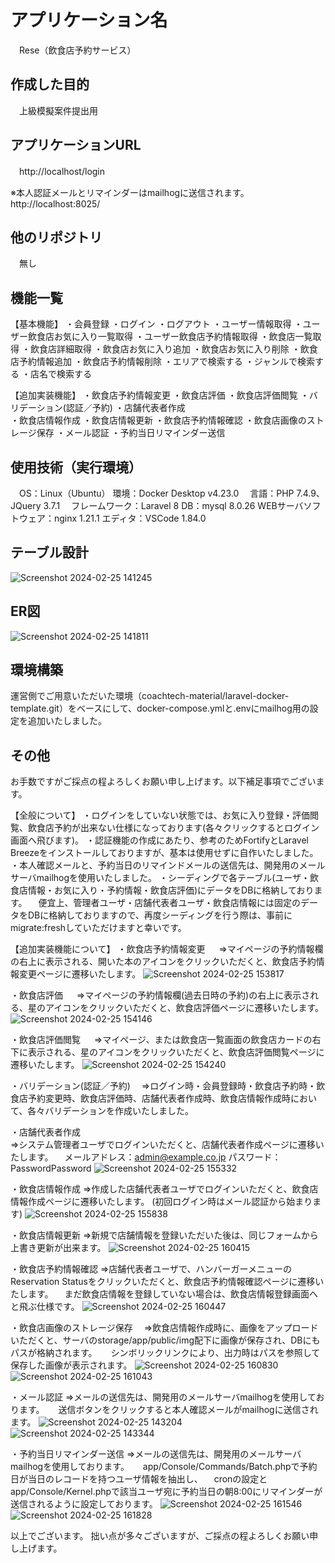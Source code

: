 # アプリケーション名
　Rese（飲食店予約サービス）

## 作成した目的
　上級模擬案件提出用
 
## アプリケーションURL
　http://localhost/login
  
  ※本人認証メールとリマインダーはmailhogに送信されます。
  http://localhost:8025/

## 他のリポジトリ  
　無し

## 機能一覧
【基本機能】
・会員登録
・ログイン
・ログアウト
・ユーザー情報取得
・ユーザー飲食店お気に入り一覧取得
・ユーザー飲食店予約情報取得
・飲食店一覧取得
・飲食店詳細取得
・飲食店お気に入り追加
・飲食店お気に入り削除
・飲食店予約情報追加
・飲食店予約情報削除
・エリアで検索する
・ジャンルで検索する
・店名で検索する

【追加実装機能】
・飲食店予約情報変更
・飲食店評価
・飲食店評価閲覧
・バリデーション(認証／予約)
・店舗代表者作成  
・飲食店情報作成
・飲食店情報更新
・飲食店予約情報確認
・飲食店画像のストレージ保存
・メール認証
・予約当日リマインダー送信
  
## 使用技術（実行環境）
　OS：Linux（Ubuntu）
  環境：Docker Desktop v4.23.0
　言語：PHP 7.4.9、JQuery 3.7.1
　フレームワーク：Laravel 8
  DB：mysql 8.0.26
  WEBサーバソフトウェア：nginx 1.21.1
  エディタ：VSCode 1.84.0

## テーブル設計
![Screenshot 2024-02-25 141245](https://github.com/tmdressage/atte/assets/144135026/89f09dc3-4b90-4e17-8f00-fdaa874d935e)

## ER図
![Screenshot 2024-02-25 141811](https://github.com/tmdressage/rese/assets/144135026/46ee270d-2ae7-49af-96cd-5f8f414e2b5f)

## 環境構築
運営側でご用意いただいた環境（coachtech-material/laravel-docker-template.git）をベースにして、docker-compose.ymlと.envにmailhog用の設定を追加いたしました。  







## その他
お手数ですがご採点の程よろしくお願い申し上げます。以下補足事項でございます。

【全般について】
 ・ログインをしていない状態では、お気に入り登録・評価閲覧、飲食店予約が出来ない仕様になっております(各々クリックするとログイン画面へ飛びます)。 
 ・認証機能の作成にあたり、参考のためFortifyとLaravel Breezeをインストールしておりますが、基本は使用せずに自作いたしました。
 ・本人確認メールと、予約当日のリマインドメールの送信先は、開発用のメールサーバmailhogを使用いたしました。
 ・シーディングで各テーブル(ユーザ・飲食店情報・お気に入り・予約情報・飲食店評価)にデータをDBに格納しております。
 　便宜上、管理者ユーザ・店舗代表者ユーザ・飲食店情報には固定のデータをDBに格納しておりますので、再度シーディングを行う際は、事前にmigrate:freshしていただけますと幸いです。
  
【追加実装機能について】
 ・飲食店予約情報変更
　 ⇒マイページの予約情報欄の右上に表示される、開いた本のアイコンをクリックいただくと、飲食店予約情報変更ページに遷移いたします。
![Screenshot 2024-02-25 153817](https://github.com/tmdressage/rese/assets/144135026/81b0f23f-d187-412b-9011-3dee73f01a97)

・飲食店評価
　 ⇒マイページの予約情報欄(過去日時の予約)の右上に表示される、星のアイコンをクリックいただくと、飲食店評価ページに遷移いたします。
![Screenshot 2024-02-25 154146](https://github.com/tmdressage/rese/assets/144135026/c82de71b-9fb5-4a90-b1af-719bd6378764)

・飲食店評価閲覧
　 ⇒マイページ、または飲食店一覧画面の飲食店カードの右下に表示される、星のアイコンをクリックいただくと、飲食店評価閲覧ページに遷移いたします。
![Screenshot 2024-02-25 154240](https://github.com/tmdressage/rese/assets/144135026/4892b818-fb59-4ff0-8803-6b86f80c5010)

・バリデーション(認証／予約)
　⇒ログイン時・会員登録時・飲食店予約時・飲食店予約変更時、飲食店評価時、店舗代表者作成時、飲食店情報作成時において、各々バリデーションを作成いたしました。

・店舗代表者作成  
 ⇒システム管理者ユーザでログインいただくと、店舗代表者作成ページに遷移いたします。
 　メールアドレス：admin@example.co.jp
   パスワード：PasswordPassword
![Screenshot 2024-02-25 155332](https://github.com/tmdressage/rese/assets/144135026/1986e2ef-6975-41cb-85ca-876fa163b4d8)   

・飲食店情報作成
 ⇒作成した店舗代表者ユーザでログインいただくと、飲食店情報作成ページに遷移いたします。
   (初回ログイン時はメール認証から始まります)
![Screenshot 2024-02-25 155838](https://github.com/tmdressage/rese/assets/144135026/46fc64b0-b4d7-4376-9017-2ff8d7cbb0cf)

・飲食店情報更新
 ⇒新規で店舗情報を登録いただいた後は、同じフォームから上書き更新が出来ます。
![Screenshot 2024-02-25 160415](https://github.com/tmdressage/rese/assets/144135026/058051d4-4765-4b35-8c87-a7a2d1f252d8)

・飲食店予約情報確認
 ⇒店舗代表者ユーザで、ハンバーガーメニューのReservation Statusをクリックいただくと、飲食店予約情報確認ページに遷移いたします。
 　まだ飲食店情報を登録していない場合は、飲食店情報登録画面へと飛ぶ仕様です。
![Screenshot 2024-02-25 160447](https://github.com/tmdressage/rese/assets/144135026/e1e2053d-d2bc-4438-bec0-2b9e7985c750)

・飲食店画像のストレージ保存
　⇒飲食店情報作成時に、画像をアップロードいただくと、サーバのstorage/app/public/img配下に画像が保存され、DBにもパスが格納されます。
 　 シンボリックリンクにより、出力時はパスを参照して保存した画像が表示されます。
![Screenshot 2024-02-25 160830](https://github.com/tmdressage/rese/assets/144135026/627ee2b0-f00d-42ca-9119-46fab20a02cc)
![Screenshot 2024-02-25 161043](https://github.com/tmdressage/rese/assets/144135026/25590e05-c9c7-425d-a671-f415e8f4403e)

・メール認証
   ⇒メールの送信先は、開発用のメールサーバmailhogを使用しております。
  　 送信ボタンをクリックすると本人確認メールがmailhogに送信されます。
![Screenshot 2024-02-25 143204](https://github.com/tmdressage/rese/assets/144135026/e37fe2b9-8321-4d51-8920-5172044e6dee)
![Screenshot 2024-02-25 143344](https://github.com/tmdressage/rese/assets/144135026/c6fd0aa2-fed3-4067-9208-e6fc641e2879)

・予約当日リマインダー送信
   ⇒メールの送信先は、開発用のメールサーバmailhogを使用しております。
  　 app/Console/Commands/Batch.phpで予約日が当日のレコードを持つユーザ情報を抽出し、
   　cronの設定とapp/Console/Kernel.phpで該当ユーザ宛に予約当日の朝8:00にリマインダーが送信されるように設定しております。
![Screenshot 2024-02-25 161546](https://github.com/tmdressage/rese/assets/144135026/c2ffd1f1-ce94-4fbb-9282-9d83c671f02f)
![Screenshot 2024-02-25 161828](https://github.com/tmdressage/rese/assets/144135026/4c235f75-2145-47f1-9577-b9c6779a6c23)

 以上でございます。
 拙い点が多々ございますが、ご採点の程よろしくお願い申し上げます。
